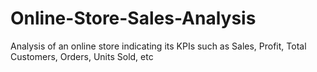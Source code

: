 # Online-Store-Sales-Analysis
Analysis of an online store indicating its KPIs such as Sales, Profit, Total Customers, Orders, Units Sold, etc
